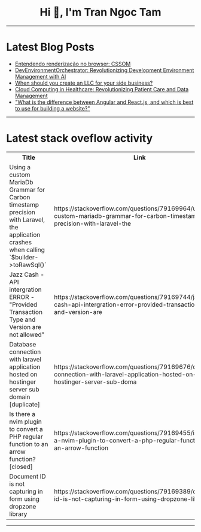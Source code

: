 <h1 align="center">Hi 👋, I'm Tran Ngoc Tam</h1>

---

# Latest Blog Posts 
<!-- BLOG-POST-LIST:START -->
- [Entendendo renderização no browser: CSSOM](https://dev.to/gonkristiano/entendendo-renderizacao-no-browser-cssom-4f74)
- [DevEnvironmentOrchestrator: Revolutionizing Development Environment Management with AI](https://dev.to/fernabache/devenvironmentorchestrator-revolutionizing-development-environment-management-with-ai-524f)
- [When should you create an LLC for your side business?](https://dev.to/julians/when-should-you-create-an-llc-for-your-side-business-31jb)
- [Cloud Computing in Healthcare: Revolutionizing Patient Care and Data Management](https://dev.to/evelynwyatt/cloud-computing-in-healthcare-revolutionizing-patient-care-and-data-management-33h2)
- [&quot;What is the difference between Angular and React.js, and which is best to use for building a website?&quot;](https://dev.to/08ayush/what-is-the-difference-between-angular-and-reactjs-and-which-is-best-to-use-for-building-a-website-4h8b)
<!-- BLOG-POST-LIST:END -->

---

# Latest stack oveflow activity
<table>
  <tr><th>Title</th><th>Link</th></tr>
  <!-- STACKOVERFLOW:START --><tr><td>Using a custom MariaDb Grammar for Carbon timestamp precision with Laravel, the application crashes when calling `$builder-&gt;toRawSql&lpar;&rpar;`</td><td>https://stackoverflow.com/questions/79169964/using-a-custom-mariadb-grammar-for-carbon-timestamp-precision-with-laravel-the</td></tr><tr><td>Jazz Cash - API intergration ERROR - &quot;Provided Transaction Type and Version are not allowed&quot;</td><td>https://stackoverflow.com/questions/79169744/jazz-cash-api-intergration-error-provided-transaction-type-and-version-are</td></tr><tr><td>Database connection with laravel application hosted on hostinger server sub domain [duplicate]</td><td>https://stackoverflow.com/questions/79169676/database-connection-with-laravel-application-hosted-on-hostinger-server-sub-doma</td></tr><tr><td>Is there a nvim plugin to convert a PHP regular function to an arrow function? [closed]</td><td>https://stackoverflow.com/questions/79169455/is-there-a-nvim-plugin-to-convert-a-php-regular-function-to-an-arrow-function</td></tr><tr><td>Document ID is not capturing in form using dropzone library</td><td>https://stackoverflow.com/questions/79169389/document-id-is-not-capturing-in-form-using-dropzone-library</td></tr><!-- STACKOVERFLOW:END -->
</table>

---


